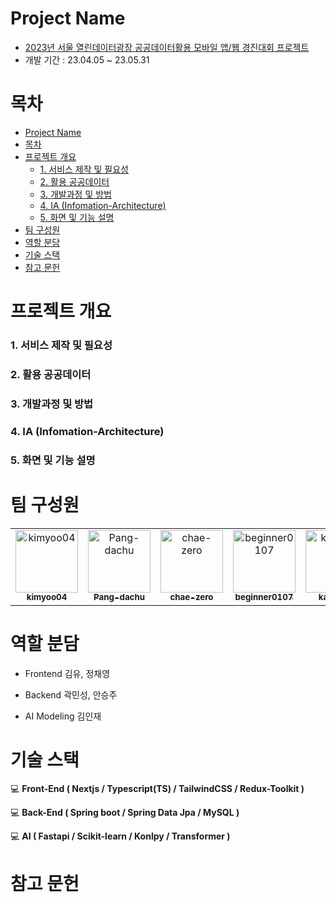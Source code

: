 <a name="project-name"></a>

# Project Name

- [2023년 서울 열린데이터광장 공공데이터활용 모바일 앱/웹 경진대회 프로젝트](https://mediahub.seoul.go.kr/gongmo/2000334)
- 개발 기간 : 23.04.05 ~ 23.05.31

<a name="list"></a>

# 목차

- [Project Name](#project-name)
- [목차](#목차)
- [프로젝트 개요](#프로젝트-개요)
  - [1. 서비스 제작 및 필요성](#1-서비스-제작-및-필요성)
  - [2. 활용 공공데이터](#2-활용-공공데이터)
  - [3. 개발과정 및 방법](#3-개발과정-및-방법)
  - [4. IA (Infomation-Architecture)](#4-ia-infomation-architecture)
  - [5. 화면 및 기능 설명](#5-화면-및-기능-설명)
- [팀 구성원](#팀-구성원)
- [역할 분담](#역할-분담)
- [기술 스택](#기술-스택)
- [참고 문헌](#참고-문헌)

# 프로젝트 개요

### 1. 서비스 제작 및 필요성

### 2. 활용 공공데이터

### 3. 개발과정 및 방법

### 4. IA (Infomation-Architecture)

### 5. 화면 및 기능 설명

# 팀 구성원

<table>
<tr>
    <td align="center"><a href="https://github.com/kimyoo04"><img src="https://avatars.githubusercontent.com/u/58503130?v=4" width="100px;" alt="kimyoo04"/>         <br /><sub><b>kimyoo04</b><br>
    <td align="center"><a href="https://github.com/Pang-dachu"><img src="https://avatars.githubusercontent.com/u/54354769?v=4" width="100px;" alt="Pang-dachu"/>         <br /><sub><b>Pang-dachu</b><br>
    <td align="center"><a href="https://github.com/chae-zero"><img src="https://avatars.githubusercontent.com/u/115343657?v=4" width="100px;" alt="chae-zero"/>         <br /><sub><b>chae-zero</b><br>
    <td align="center"><a href="https://github.com/beginner0107"><img src="https://avatars.githubusercontent.com/u/81161819?v=4" width="100px;" alt="beginner0107"/>         <br /><sub><b>beginner0107</b><br>
    <td align="center"><a href="https://github.com/kawkmin"><img src="https://avatars.githubusercontent.com/u/86940335?v=4" width="100px;" alt="kawkmin"/>         <br /><sub><b>kawkmin</b><br>
</tr>
</table>

# 역할 분담

- Frontend
  김유, 정채영

- Backend
  곽민성, 안승주

- AI Modeling
  김인재

# 기술 스택

:computer: **Front-End ( Nextjs / Typescript(TS) / TailwindCSS / Redux-Toolkit )**

:computer: **Back-End ( Spring boot / Spring Data Jpa / MySQL )**

:computer: **AI ( Fastapi / Scikit-learn / Konlpy / Transformer )**

# 참고 문헌
